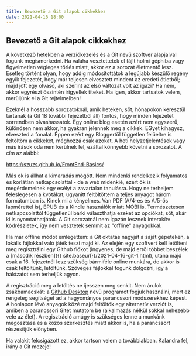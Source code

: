 ```yaml
---
title: Bevezető a Git alapok cikkekhez
date: 2021-04-16 18:00
---
```


## Bevezető a Git alapok cikkekhez

A következő hetekben a verziókezelés és a Git nevű szoftver alapjaival fogunk megismerkedni. Ha valaha vesztettetek el fájlt holmi géphiba vagy figyelmetlen végleges törlés miatt, akkor ez a sorozat életmentő lesz. Esetleg történt olyan, hogy addig módosítottátok a legújabb készülő regény egyik fejezetét, hogy már teljesen elvesztett mindent az eredeti ötletből; majd jött egy olvasó, aki szerint az első változat volt az igazi? Ha nem, akkor egyrészt őszintén irigyellek titeket. Ha igen, akkor tartsatok velem, merüljünk el a Git rejtelmeiben!

Ezeknél a hosszabb sorozatoknál, amik heteken, sőt, hónapokon keresztül tartanak (a Git 18 további fejezetből áll) fontos, hogy minden fejezetet sorrendben olvashassatok. Egy online blog esetén azért nem egyszerű, különösen nem akkor, ha gyakran jelennek meg a cikkek. EGyet kihagysz, elveszted a fonalat. Éppen ezért egy Bloggertől független felüeltre is feltöltöm a cikkeket, méghozzá csak azokat. A heti helyzetjelentések vagy más írások oda nem kerülnek fel, ezáltal könnyebb követni a sorozatot. A cím az alábbi:

https://szuzs.github.io/FrontEnd-Basics/

Más ok is állhat a kimaradás mögött. Nem mindenki rendelkezik folyamatos és korlátlan netkapcsolattal - de a web midenkié, ezért ők is megérdemelnek egy esélyt a zavartalan tanulásra. Hogy ne terheljem feleslegesen a kvótákat, ugyanitt feltöltöttem a teljes anyagot három formátumban is. Kinek mi a kényelmes. Van PDF (A/4-es és A/5-ös lapmérettel is), EPUB és a Kindle használók miatt MOBI is. Természetesen netkapcsolattól függetlenül bárki választhatja ezeket az opciókat, sőt, akár ki is nyomtathatjátok. A Git sorozatnál nem igazán lesznek interakítv kódrészletek, így nem vesztetek semmit az "offline" anyagokkal.

Ha már offline módot emlegettem: a Git oktatás nagyját a saját gépeteken, a lokális fájlokkal való játék teszi majd ki. Az elején egy szoftvert kell letölteni meg regisztrálni egy Github fiókot (ingyenes, de majd erről többet beszélek a [második részben]({{ site.baseurl}}/2021-04-16-git-1.html), utána majd csak a 16. fejezetnél lesz szükség bármiféle online munkára, de akkor is csak feltöltünk, letöltünk. Szöveges fájlokkal fogunk dolgozni, így a hálózatot sem terheljük agyon.

A regisztráció meg a letöltés ne ijesszen meg senkit. Nem árulok zsákbamacskát: a [Github Desktop](https://desktop.github.com/) nevű programot fogjuk használni, mert ez rengeteg segítséget ad a hagyományos parancssori módszerekhez képest. A honlapon lévő anyagok közé majd feltöltök egy alternatív verziót is, amiben a parancssori Gitet mutatom be (alkalmazás nélkül sokkal nehezebb vele az élet). A regisztráció amúgy is szükséges lenne a munkánk megosztása és a közös szerkesztés miatt akkor is, ha a parancssort részesítjük előnyben.

Ha valakit felcsigázott ez, akkor tartson velem a továbbiakban. Kalandra fel, irány a Git mezeje!